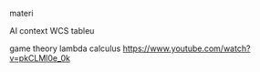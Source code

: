 materi

AI context
WCS
tableu

game theory
lambda calculus
https://www.youtube.com/watch?v=pkCLMl0e_0k
